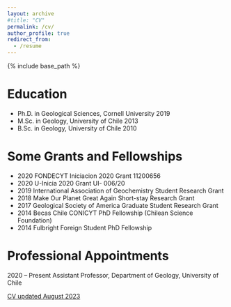 ```yaml
---
layout: archive
#title: "CV"
permalink: /cv/
author_profile: true
redirect_from:
  - /resume
---
```


{% include base_path %}

Education
======
* Ph.D. in Geological Sciences, Cornell University 2019
* M.Sc. in Geology, University of Chile 2013
* B.Sc. in Geology, University of Chile 2010

Some Grants and Fellowships
======

* 2020 FONDECYT Iniciacion 2020 Grant 11200656
* 2020 U-Inicia 2020 Grant UI- 006/20
* 2019 International Association of Geochemistry Student Research Grant
* 2018 Make Our Planet Great Again Short-stay Research Grant
* 2017 Geological Society of America Graduate Student Research Grant
* 2014 Becas Chile CONICYT PhD Fellowship (Chilean Science Foundation)
* 2014 Fulbright Foreign Student PhD Fellowship

Professional Appointments
======

2020 – Present Assistant Professor, Department of Geology, University of Chile

[CV updated August 2023](https://aliperezfodich.github.io/files/CV_PerezFodich_Aug2023.pdf)



